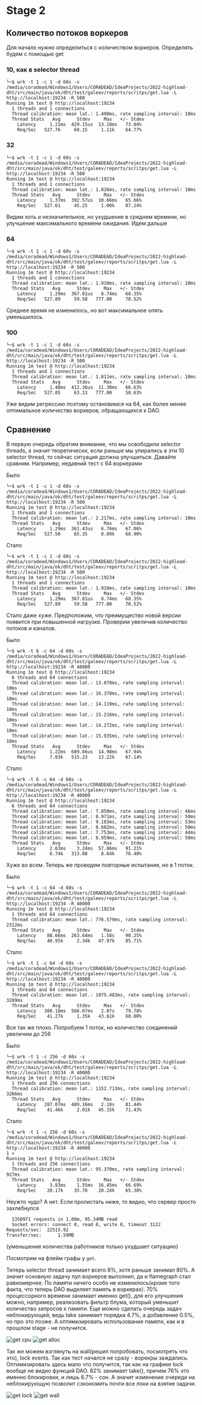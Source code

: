 # Stage 2

## Количество потоков воркеров
Для начало нужно определиться с количеством воркеров. Определять будем с помощью get
### 10, как в selector thread
```
└─$ wrk -t 1 -c 1 -d 60s -s /media/coradead/Windows1/Users/CORADEAD/IdeaProjects/2022-highload-dht/src/main/java/ok/dht/test/galeev/reports/scritps/get.lua -L http://localhost:19234 -R 500 
Running 1m test @ http://localhost:19234
  1 threads and 1 connections
  Thread calibration: mean lat.: 1.490ms, rate sampling interval: 10ms
  Thread Stats   Avg      Stdev     Max   +/- Stdev
    Latency     1.21ms  429.15us  13.10ms   73.04%
    Req/Sec   527.76     68.15     1.11k    64.77%

```

### 32
```
└─$ wrk -t 1 -c 1 -d 60s -s /media/coradead/Windows1/Users/CORADEAD/IdeaProjects/2022-highload-dht/src/main/java/ok/dht/test/galeev/reports/scritps/get.lua -L http://localhost:19234 -R 500
Running 1m test @ http://localhost:19234
  1 threads and 1 connections
  Thread calibration: mean lat.: 1.826ms, rate sampling interval: 10ms
  Thread Stats   Avg      Stdev     Max   +/- Stdev
    Latency     1.37ms  392.57us  10.66ms   65.66%
    Req/Sec   527.61     45.25     1.00k    87.24%
```
Видим хоть и незначительное, но ухудшение в среднем времени, но улучшение максимального времени ожидания.
Идем дальше

### 64
```
└─$ wrk -t 1 -c 1 -d 60s -s /media/coradead/Windows1/Users/CORADEAD/IdeaProjects/2022-highload-dht/src/main/java/ok/dht/test/galeev/reports/scritps/get.lua -L http://localhost:19234 -R 500
Running 1m test @ http://localhost:19234
  1 threads and 1 connections
  Thread calibration: mean lat.: 1.910ms, rate sampling interval: 10ms
  Thread Stats   Avg      Stdev     Max   +/- Stdev
    Latency     1.29ms  367.81us   8.74ms   68.35%
    Req/Sec   527.89     59.58   777.00     70.52%
```

Среднее время не изменилось, но вот максимальное опять уменьшилось.
### 100
```
└─$ wrk -t 1 -c 1 -d 60s -s /media/coradead/Windows1/Users/CORADEAD/IdeaProjects/2022-highload-dht/src/main/java/ok/dht/test/galeev/reports/scritps/get.lua -L http://localhost:19234 -R 500
Running 1m test @ http://localhost:19234
  1 threads and 1 connections
  Thread calibration: mean lat.: 1.811ms, rate sampling interval: 10ms
  Thread Stats   Avg      Stdev     Max   +/- Stdev
    Latency     1.40ms  412.36us  11.30ms   66.63%
    Req/Sec   527.05     63.13   777.00     58.63%
```
Уже видим регрессию поэтому остановимся на 64, как более менее оптимальное количество воркеров,
обращающихся к DAO.


## Сравнение
В первую очередь обратим внимание, что мы освободили selector threads,
а значит теоретически, если раньше мы упирались в эти 10 selector thread,
то сейчас ситуация должна улучшиться. Давайте сравним. Например, недавний тест с 64 воркерами

Было
```
└─$ wrk -t 1 -c 1 -d 60s -s /media/coradead/Windows1/Users/CORADEAD/IdeaProjects/2022-highload-dht/src/main/java/ok/dht/test/galeev/reports/scritps/get.lua -L http://localhost:19234 -R 500 
Running 1m test @ http://localhost:19234
  1 threads and 1 connections
  Thread calibration: mean lat.: 2.217ms, rate sampling interval: 10ms
  Thread Stats   Avg      Stdev     Max   +/- Stdev
    Latency     1.29ms  361.43us   6.76ms   67.06%
    Req/Sec   527.50     65.35     0.89k    68.90%
```

Стало
```
└─$ wrk -t 1 -c 1 -d 60s -s /media/coradead/Windows1/Users/CORADEAD/IdeaProjects/2022-highload-dht/src/main/java/ok/dht/test/galeev/reports/scritps/get.lua -L http://localhost:19234 -R 500
Running 1m test @ http://localhost:19234
  1 threads and 1 connections
  Thread calibration: mean lat.: 1.910ms, rate sampling interval: 10ms
  Thread Stats   Avg      Stdev     Max   +/- Stdev
    Latency     1.29ms  367.81us   8.74ms   68.35%
    Req/Sec   527.89     59.58   777.00     70.52%
```
Стало даже хуже. Предположим, что преимущество новой версии появится при повышенной
нагрузке. Проверим увеличив количество потоков и каналов.

Было
```
└─$ wrk -t 6 -c 64 -d 60s -s /media/coradead/Windows1/Users/CORADEAD/IdeaProjects/2022-highload-dht/src/main/java/ok/dht/test/galeev/reports/scritps/get.lua -L http://localhost:19234 -R 40000
Running 1m test @ http://localhost:19234
  6 threads and 64 connections
  Thread calibration: mean lat.: 13.070ms, rate sampling interval: 10ms
  Thread calibration: mean lat.: 16.370ms, rate sampling interval: 10ms
  Thread calibration: mean lat.: 14.119ms, rate sampling interval: 10ms
  Thread calibration: mean lat.: 15.216ms, rate sampling interval: 10ms
  Thread calibration: mean lat.: 14.272ms, rate sampling interval: 10ms
  Thread calibration: mean lat.: 15.935ms, rate sampling interval: 10ms
  Thread Stats   Avg      Stdev     Max   +/- Stdev
    Latency     1.22ms  609.66us  14.98ms   67.94%
    Req/Sec     7.03k   515.23    13.22k    67.14%
```

Стало
```
└─$ wrk -t 6 -c 64 -d 60s -s /media/coradead/Windows1/Users/CORADEAD/IdeaProjects/2022-highload-dht/src/main/java/ok/dht/test/galeev/reports/scritps/get.lua -L http://localhost:19234 -R 40000
Running 1m test @ http://localhost:19234
  6 threads and 64 connections
  Thread calibration: mean lat.: 7.850ms, rate sampling interval: 46ms
  Thread calibration: mean lat.: 8.971ms, rate sampling interval: 50ms
  Thread calibration: mean lat.: 9.183ms, rate sampling interval: 53ms
  Thread calibration: mean lat.: 8.682ms, rate sampling interval: 50ms
  Thread calibration: mean lat.: 7.753ms, rate sampling interval: 44ms
  Thread calibration: mean lat.: 8.959ms, rate sampling interval: 50ms
  Thread Stats   Avg      Stdev     Max   +/- Stdev
    Latency     2.63ms    3.24ms  57.86ms   91.21%
    Req/Sec     6.74k   313.08     8.64k    76.40%
```
Хуже во всем. Теперь же проведем повторные испытания, но в 1 поток.

Было
```
└─$ wrk -t 1 -c 64 -d 60s -s /media/coradead/Windows1/Users/CORADEAD/IdeaProjects/2022-highload-dht/src/main/java/ok/dht/test/galeev/reports/scritps/get.lua -L http://localhost:19234 -R 40000
Running 1m test @ http://localhost:19234
  1 threads and 64 connections
  Thread calibration: mean lat.: 776.579ms, rate sampling interval: 2312ms
  Thread Stats   Avg      Stdev     Max   +/- Stdev
    Latency    88.66ms  263.64ms   1.58s    90.25%
    Req/Sec    40.95k     2.34k   47.97k    85.71%
```
Стало
```
└─$ wrk -t 1 -c 64 -d 60s -s /media/coradead/Windows1/Users/CORADEAD/IdeaProjects/2022-highload-dht/src/main/java/ok/dht/test/galeev/reports/scritps/get.lua -L http://localhost:19234 -R 40000 
Running 1m test @ http://localhost:19234
  1 threads and 64 connections
  Thread calibration: mean lat.: 1075.483ms, rate sampling interval: 3289ms
  Thread Stats   Avg      Stdev     Max   +/- Stdev
    Latency   380.18ms  566.67ms   2.07s    79.78%
    Req/Sec    41.27k     1.35k   43.61k    60.00%
```
Все так же плохо.
Попробуем 1 поток, но количество соединений увеличим до 256

Было
```
└─$ wrk -t 1 -c 256 -d 60s -s /media/coradead/Windows1/Users/CORADEAD/IdeaProjects/2022-highload-dht/src/main/java/ok/dht/test/galeev/reports/scritps/get.lua -L http://localhost:19234 -R 40000
Running 1m test @ http://localhost:19234
  1 threads and 256 connections
  Thread calibration: mean lat.: 1152.713ms, rate sampling interval: 3266ms
  Thread Stats   Avg      Stdev     Max   +/- Stdev
    Latency   287.07ms  489.16ms   2.18s    81.44%
    Req/Sec    41.46k     2.01k   45.15k    71.43%

```

Стало
```
└─$ wrk -t 1 -c 256 -d 60s -s /media/coradead/Windows1/Users/CORADEAD/IdeaProjects/2022-highload-dht/src/main/java/ok/dht/test/galeev/reports/scritps/get.lua -L http://localhost:19234 -R 40000                                                                         1 ⨯
Running 1m test @ http://localhost:19234
  1 threads and 256 connections
  Thread calibration: mean lat.: 95.370ms, rate sampling interval: 927ms
  Thread Stats   Avg      Stdev     Max   +/- Stdev
    Latency     3.83ms    1.55ms  16.45ms   66.69%
    Req/Sec    20.17k    35.78    20.24k    65.38%
```

Неужто чудо? А нет. Если пролистать ниже, то видно, что сервер просто захлебнулся
```
  1350971 requests in 1.00m, 95.34MB read
  Socket errors: connect 0, read 0, write 0, timeout 3122
Requests/sec:  22515.92
Transfer/sec:      1.59MB
```
(уменьшение количества работников только ухудшает ситуацию)


Посмотрим на флейм графы у `get`.

Теперь selector thread занимает всего 8%, хотя раньше занимал 80%.
А значит основную задачу пул воркеров выполнил, да и flamegraph стал
равномернее. По памяти ничего особо не изменилось(кроме того факта,
что теперь DAO выделяет память в воркерах). 70% процессорного времени
занимает именно get(), для его улучшения можно, например, реализовать
фильтр блума, который уменьшит количество запросов к памяти. Еще можно
сделать очередь задач неблокирующей, ведь take занимает порядка 4.7%,
а добавление 0.5%, но про это позже. А оптимизировать использование памяти,
как и в прошлом stage - не получится.

![get cpu](./PNGs/cpu_get.png)
![get alloc](./PNGs/alloc_get.png)

Так же можем взглянуть на wall(решил попробовать, посмотреть что это), 
lock events. Так как тест начался не сразу - ворекры заждались. 
Оптимизировать здесь мало что получится, так как на графике lock вообще не 
видно функций DAO. 82% занимает take(), причем 76% это именно блокировки,
и лишь 6.7% - сон. А значит изменение очереди на неблокирующую позволит 
сэкономить почти все локи на взятие задачи.  

![get lock](./PNGs/lock_get.png)
![get wall](./PNGs/wall_get.png)
